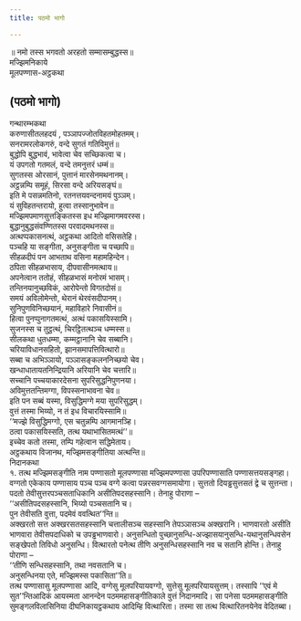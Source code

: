 ```yaml
---
title: पठमो भागो

---
```

॥ नमो तस्स भगवतो अरहतो सम्मासम्बुद्धस्स॥  
मज्झिमनिकाये  
मूलपण्णास-अट्ठकथा  


## (पठमो भागो)

गन्थारम्भकथा  
करुणासीतलहदयं , पञ्ञापज्जोतविहतमोहतमम्।  
सनरामरलोकगरुं, वन्दे सुगतं गतिविमुत्तं॥  
बुद्धोपि बुद्धभावं, भावेत्वा चेव सच्छिकत्वा च।  
यं उपगतो गतमलं, वन्दे तमनुत्तरं धम्मं॥  
सुगतस्स ओरसानं, पुत्तानं मारसेनमथनानम्।  
अट्ठन्नम्पि समूहं, सिरसा वन्दे अरियसङ्घं॥  
इति मे पसन्नमतिनो, रतनत्तयवन्दनामयं पुञ्ञम्।  
यं सुविहतन्तरायो, हुत्वा तस्सानुभावेन॥  
मज्झिमपमाणसुत्तङ्कितस्स इध मज्झिमागमवरस्स।  
बुद्धानुबुद्धसंवण्णितस्स परवादमथनस्स॥  
अत्थप्पकासनत्थं, अट्ठकथा आदितो वसिसतेहि।  
पञ्चहि या सङ्गीता, अनुसङ्गीता च पच्छापि॥  
सीहळदीपं पन आभताथ वसिना महामहिन्देन।  
ठपिता सीहळभासाय, दीपवासीनमत्थाय॥  
अपनेत्वान ततोहं, सीहळभासं मनोरमं भासम्।  
तन्तिनयानुच्छविकं, आरोपेन्तो विगतदोसं॥  
समयं अविलोमेन्तो, थेरानं थेरवंसदीपानम्।  
सुनिपुणविनिच्छयानं, महाविहारे निवासीनं॥  
हित्वा पुनप्पुनागतमत्थं, अत्थं पकासयिस्सामि।  
सुजनस्स च तुट्ठत्थं, चिरट्ठितत्थञ्च धम्मस्स॥  
सीलकथा धुतधम्मा, कम्मट्ठानानि चेव सब्बानि।  
चरियाविधानसहितो, झानसमापत्तिवित्थारो॥  
सब्बा च अभिञ्ञायो, पञ्ञासङ्कलननिच्छयो चेव।  
खन्धाधातायतनिन्द्रियानि अरियानि चेव चत्तारि॥  
सच्चानि पच्चयाकारदेसना सुपरिसुद्धनिपुणनया।  
अविमुत्ततन्तिमग्गा, विपस्सनाभावना चेव॥  
इति पन सब्बं यस्मा, विसुद्धिमग्गे मया सुपरिसुद्धम्।  
वुत्तं तस्मा भिय्यो, न तं इध विचारयिस्सामि॥  
‘‘मज्झे विसुद्धिमग्गो, एस चतुन्नम्पि आगमानञ्हि।  
ठत्वा पकासयिस्सति, तत्थ यथाभासितमत्थं’’॥  
इच्चेव कतो तस्मा, तम्पि गहेत्वान सद्धिमेताय।  
अट्ठकथाय विजानथ, मज्झिमसङ्गीतिया अत्थन्ति॥  
निदानकथा  
१. तत्थ मज्झिमसङ्गीति नाम पण्णासतो मूलपण्णासा मज्झिमपण्णासा उपरिपण्णासाति पण्णासत्तयसङ्गहा। वग्गतो एकेकाय पण्णासाय पञ्च पञ्च वग्गे कत्वा पन्नरसवग्गसमायोगा। सुत्ततो दियड्ढसुत्तसतं द्वे च सुत्तन्ता। पदतो तेवीसुत्तरपञ्चसताधिकानि असीतिपदसहस्सानि। तेनाहु पोराणा –  
‘‘असीतिपदसहस्सानि, भिय्यो पञ्चसतानि च।  
पुन तेवीसति वुत्ता, पदमेवं ववत्थित’’न्ति॥  
अक्खरतो सत्त अक्खरसतसहस्सानि चत्तालीसञ्च सहस्सानि तेपञ्ञासञ्च अक्खरानि। भाणवारतो असीति भाणवारा तेवीसपदाधिको च उपड्ढभाणवारो। अनुसन्धितो पुच्छानुसन्धि-अज्झासयानुसन्धि-यथानुसन्धिवसेन सङ्खेपतो तिविधो अनुसन्धि। वित्थारतो पनेत्थ तीणि अनुसन्धिसहस्सानि नव च सतानि होन्ति। तेनाहु पोराणा –  
‘‘तीणि सन्धिसहस्सानि, तथा नवसतानि च।  
अनुसन्धिनया एते, मज्झिमस्स पकासिता’’ति॥  
तत्थ पण्णासासु मूलपण्णासा आदि, वग्गेसु मूलपरियायवग्गो, सुत्तेसु मूलपरियायसुत्तम्। तस्सापि ‘‘एवं मे सुत’’न्तिआदिकं आयस्मता आनन्देन पठममहासङ्गीतिकाले वुत्तं निदानमादि। सा पनेसा पठममहासङ्गीति सुमङ्गलविलासिनिया दीघनिकायट्ठकथाय आदिम्हि वित्थारिता। तस्मा सा तत्थ वित्थारितनयेनेव वेदितब्बा।  
